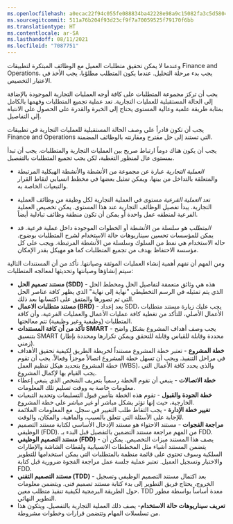 ```yaml
---
ms.openlocfilehash: a0ecac22f94c055fe088834ba42228e98a9c15082fa3c5d5804e1dfbce6f6d28
ms.sourcegitcommit: 511a76b204f93d23cf9f7a70059525f79170f6bb
ms.translationtype: HT
ms.contentlocale: ar-SA
ms.lasthandoff: 08/11/2021
ms.locfileid: "7087751"
---
```

وعندما لا يمكن تحقيق متطلبات العميل مع الوظائف المبتكرة لتطبيقات Finance and Operations، يجب بدء مرحلة التحليل. عندما يكون المتطلب مطلوًبا، يجب الأخذ في الاعتبار التخصيص.

يجب أن تركز مجموعة المتطلبات على كافة أوجه العمليات التجارية الموجودة بالإضافة إلى الحالة المستقبلية للعمليات التجارية. تعد عملية تجميع المتطلبات وفهمها بالكامل بمثابة طريقة علمية وعالية المستوى يحتاج إلى الخبرة والقدرة على الحصول على الانتباه إلى التفاصيل.

يجب أن تكون قادراً على وصف الحالة المستقبلية للعمليات التجارية في تطبيقات Finance and Operations التي تستند إلى حل مقترح ومقارنته بالوظائف المضمنة. 

يجب أن يكون هناك دوماً ارتباط صريح بين العمليات التجارية والمتطلبات. يجب أن تبدأ بمستوى عال لمنظور التغطية، لكن يجب تجميع المتطلبات بالتفصيل. 

- *العملية التجارية* عبارة عن مجموعة من الأنشطة والأنشطة الهيكلية المرتبطة والمتعلقة بالتداخل من بينها، ويمكن تمثيل بعضها في مخطط انسيابي لنقاط القرار والتبعيات الخاصة به.

- تعد *العملية الفرعية* مستوى في العملية التجارية لكل وظيفة من وظائف العملية التجارية. يبدأ تفصيل الوظائف التجارية عند هذا المستوى. يمكن تخصيص العملية الفرعية لمنطقه عمل واحدة أو يمكن أن تكون منطقة وظائف تبادلية أيضاً.

- *المتطلب* هو سلسلة من الأنشطة أو الخطوات الموجودة داخل عملية فرعية. قد يمكن للمؤسسات تحسين سيناريوهات حالة الاستخدام لشرح المتطلبات بوضوح. حاله الاستخدام هي نمط من السلوك وسلسلة من الأنشطة المرتبطة. ويجب على كل مؤسسة الاحتفاظ بهدف من تجميع المتطلبات كما هو مهيكل بقدر الإمكان.

ومن المهم أن تفهم أهمية إنشاء العمليات الموثقة وصيانتها. تأكد من أن المستندات التالية سيتم إنشاؤها وصيانتها وتحديثها لمعالجه المتطلبات:

- **مستند تصميم الحل (SDD)** - هذه هي وثائق متعمقة لتفاصيل الحل ومخطط الحل الذي يتم تمثيله في الرسم التخطيطي "نهاية إلى نهاية" الذي يظهر كافة عناصر الحل التي تم تصورها والمتفق على اكتسابها بعد ذلك.
- **مستند متطلبات الاعمال (BRD)** - بعد إعداد SDD، يجب عليك زيارة مستند متطلبات الأعمال الأصلي، للتأكد من تغطية كافة عمليات الأعمال والعمليات الفرعية، وأن كافة المتطلبات (وظيفية وغير وظيفية) تتم معالجتها.
- **تأكد من أن كافة المستندات SMART** - يجب وصف أهداف المشروع بشكل واضح بتنسيق SMART (محددة وقابلة للقياس وقابلة للتحقق ويمكن تكرارها ومحددة بإطار زمني).
- **خطة المشروع** - تعتبر خطة المشروع مستنداً لخريطة الطريق لكيفية تحقيق الأهداف في مراحل التنفيذ. ويجب أن تسهل خطة المشروع اتصالاً موجزاً وفعالاً. يجب أن تقوم خطة المشروع بتحديد هيكل تنظيم العمل (WBS)، والذي يحدد كافة الأعمال التي يجب القيام بها لإكمال المشروع. 
- **خطة الاتصالات** - ينبغي أن تقوم الخطة رسمياً بتعريف الشخص الذي ينبغي إعطاء معلومات خاصة به ووقت تسليم تلك المعلومات.
- **خطة الجودة والقبول** - تقوم هذه الخطة بتأمين قبول التسليمات وتحديد التبعيات الخارجية، حيث إنها تؤثر بشكل مباشر أو غير مباشر على خطة المشروع.
- **تغيير خطة الإدارة** - يجب التقاط طلب التغيير في سجل، مع المعلومات الملائمة للإجابة على الأسئلة التي تتعلق بالسبب، والماهية، والمكان، والوقت. 
- **مراجعة الفجوات** - مستند الاحتواء هو مستند الإدخال الأساسي لكتابة مستند التصميم الوظيفي (FDD). من المهم مراجعة مستند التضمين بالتفصيل قبل البدء بـ FDD.
- **مستند التصميم الوظيفي (FDD)** - يصف هذا المستند ميزات التخصيص. يمكن أن يتضمن المستند أشياء مثل المخططات الانسيابية ولقطات الشاشة والإطارات السلكية وسوف تحتوي على قائمة منظمة بالمتطلبات التي يمكن استخدامها للتطوير والاختبار وتسجيل العميل. تعتبر عملية جلسة عمل مراجعة الفجوة ضرورية قبل كتابة FDD.
- **مستند التصميم التقني (TDD)** - بعد اكتمال مستند التصميم الوظيفي وتسجيل الخروج، يحتاج فريق التطوير إلى بدء كتابة مستند تصميم فني. ويتضمن معلومات حول الطريقة البرمجية لكيفية تنفيذ متطلب معين. TDD معدة أساساً بواسطة مطور التطوير النهائي.
- **تعريف سيناريوهات حالة الاستخدام**- يصف ذلك العملية التجارية بالتفصيل. ويتكون هذا من تسلسلات المهام وتتضمن قرارات وخطوات مشروطة.

